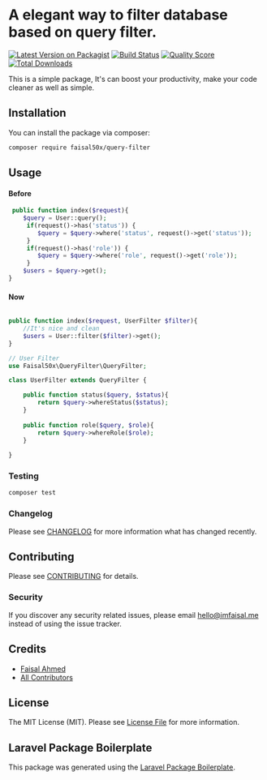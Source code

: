 # A elegant way to filter database based on query filter.

[![Latest Version on Packagist](https://img.shields.io/packagist/v/faisal50x/query-filter.svg?style=flat-square)](https://packagist.org/packages/faisal50x/query-filter)
[![Build Status](https://img.shields.io/travis/faisal50x/query-filter/master.svg?style=flat-square)](https://travis-ci.org/faisal50x/query-filter)
[![Quality Score](https://img.shields.io/scrutinizer/g/faisal50x/query-filter.svg?style=flat-square)](https://scrutinizer-ci.com/g/faisal50x/query-filter)
[![Total Downloads](https://img.shields.io/packagist/dt/faisal50x/query-filter.svg?style=flat-square)](https://packagist.org/packages/faisal50x/query-filter)

This is a simple package, It's can boost your productivity, make your code cleaner as well as simple. 
## Installation

You can install the package via composer:

```bash
composer require faisal50x/query-filter
```

## Usage

#### Before

```php
 public function index($request){
    $query = User::query();
     if(request()->has('status')) {
        $query = $query->where('status', request()->get('status'));
     }
     if(request()->has('role')) {
        $query = $query->where('role', request()->get('role'));
     }
    $users = $query->get();
}
```
#### Now
``` php

public function index($request, UserFilter $filter){
    //It's nice and clean
    $users = User::filter($filter)->get();
}

// User Filter
use Faisal50x\QueryFilter\QueryFilter;

class UserFilter extends QueryFilter {

    public function status($query, $status){
        return $query->whereStatus($status);
    }
    
    public function role($query, $role){
        return $query->whereRole($role);
    }
    
}

```

### Testing

``` bash
composer test
```

### Changelog

Please see [CHANGELOG](CHANGELOG.md) for more information what has changed recently.

## Contributing

Please see [CONTRIBUTING](CONTRIBUTING.md) for details.

### Security

If you discover any security related issues, please email hello@imfaisal.me instead of using the issue tracker.

## Credits

- [Faisal Ahmed](https://github.com/faisal50x)
- [All Contributors](../../contributors)

## License

The MIT License (MIT). Please see [License File](LICENSE.md) for more information.

## Laravel Package Boilerplate

This package was generated using the [Laravel Package Boilerplate](https://laravelpackageboilerplate.com).
